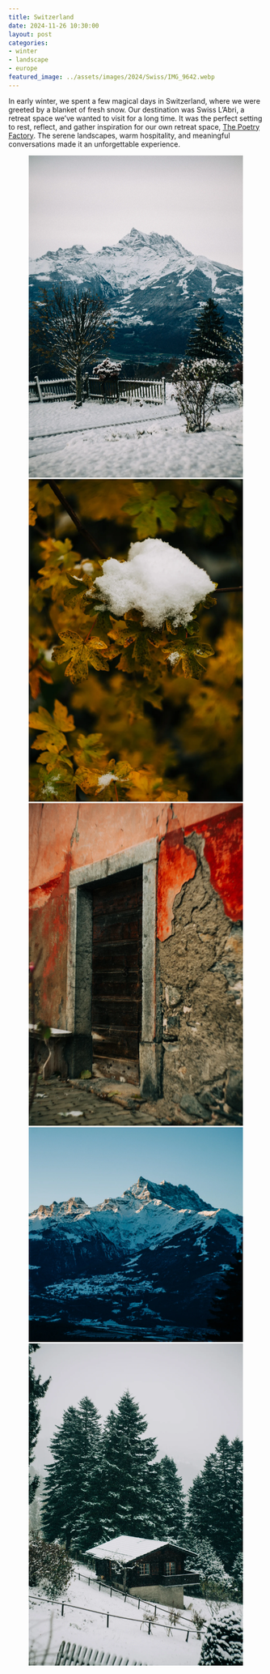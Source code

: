 ```yaml
---
title: Switzerland
date: 2024-11-26 10:30:00
layout: post
categories:
- winter
- landscape
- europe
featured_image: ../assets/images/2024/Swiss/IMG_9642.webp
---
```

In early winter, we spent a few magical days in Switzerland, where we were greeted by a blanket of fresh snow. Our destination was Swiss L’Abri, a retreat space we’ve wanted to visit for a long time. It was the perfect setting to rest, reflect, and gather inspiration for our own retreat space, [The Poetry Factory](https://poetryfactory.xyz/). The serene landscapes, warm hospitality, and meaningful conversations made it an unforgettable experience.

<figure class="masonry">
<img src="/assets/images/2024/Swiss/IMG_9540.webp" alt="swiss alps in the snow" loading="eager">
<img src="/assets/images/2024/Swiss/IMG_9599.webp" alt="fresh snow on some yellowed leaves" loading="eager">
<img src="/assets/images/2024/Swiss/IMG_9601.webp" alt="an old red building in switzerland" loading="eager">

<img class ="two" src="/assets/images/2024/Swiss/IMG_9642-2.webp" alt="sunrise upon the peaks">
<img src="/assets/images/2024/Swiss/IMG_9613.webp" alt="a swiss chalet in the snow">

</figure>
